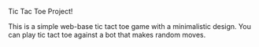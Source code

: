 Tic Tac Toe Project! 

This is a simple web-base tic tact toe game with a minimalistic design. You can play tic tact toe against a bot that makes random moves.



